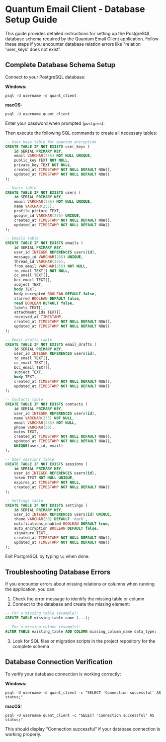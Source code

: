 # Quantum Email Client - Database Setup Guide

This guide provides detailed instructions for setting up the PostgreSQL database schema required by the Quantum Email Client application. Follow these steps if you encounter database relation errors like "relation 'user_keys' does not exist".

## Complete Database Schema Setup

Connect to your PostgreSQL database:

**Windows:**

```
psql -U username -d quant_client
```

**macOS:**

```
psql -U username quant_client
```

Enter your password when prompted (`postgres`).

Then execute the following SQL commands to create all necessary tables:

```sql
-- User keys table for quantum encryption
CREATE TABLE IF NOT EXISTS user_keys (
    id SERIAL PRIMARY KEY,
    email VARCHAR(255) NOT NULL UNIQUE,
    public_key TEXT NOT NULL,
    private_key TEXT NOT NULL,
    created_at TIMESTAMP NOT NULL DEFAULT NOW(),
    updated_at TIMESTAMP NOT NULL DEFAULT NOW()
);

-- Users table
CREATE TABLE IF NOT EXISTS users (
    id SERIAL PRIMARY KEY,
    email VARCHAR(255) NOT NULL UNIQUE,
    name VARCHAR(255),
    profile_picture TEXT,
    google_id VARCHAR(255) UNIQUE,
    created_at TIMESTAMP NOT NULL DEFAULT NOW(),
    updated_at TIMESTAMP NOT NULL DEFAULT NOW()
);

-- Emails table
CREATE TABLE IF NOT EXISTS emails (
    id SERIAL PRIMARY KEY,
    user_id INTEGER REFERENCES users(id),
    message_id VARCHAR(255) UNIQUE,
    thread_id VARCHAR(255),
    from_email VARCHAR(255) NOT NULL,
    to_email TEXT[] NOT NULL,
    cc_email TEXT[],
    bcc_email TEXT[],
    subject TEXT,
    body TEXT,
    body_encrypted BOOLEAN DEFAULT false,
    starred BOOLEAN DEFAULT false,
    read BOOLEAN DEFAULT false,
    labels TEXT[],
    attachment_ids TEXT[],
    received_at TIMESTAMP,
    created_at TIMESTAMP NOT NULL DEFAULT NOW(),
    updated_at TIMESTAMP NOT NULL DEFAULT NOW()
);

-- Email drafts table
CREATE TABLE IF NOT EXISTS email_drafts (
    id SERIAL PRIMARY KEY,
    user_id INTEGER REFERENCES users(id),
    to_email TEXT[],
    cc_email TEXT[],
    bcc_email TEXT[],
    subject TEXT,
    body TEXT,
    created_at TIMESTAMP NOT NULL DEFAULT NOW(),
    updated_at TIMESTAMP NOT NULL DEFAULT NOW()
);

-- Contacts table
CREATE TABLE IF NOT EXISTS contacts (
    id SERIAL PRIMARY KEY,
    user_id INTEGER REFERENCES users(id),
    name VARCHAR(255) NOT NULL,
    email VARCHAR(255) NOT NULL,
    phone VARCHAR(50),
    notes TEXT,
    created_at TIMESTAMP NOT NULL DEFAULT NOW(),
    updated_at TIMESTAMP NOT NULL DEFAULT NOW(),
    UNIQUE(user_id, email)
);

-- User sessions table
CREATE TABLE IF NOT EXISTS sessions (
    id SERIAL PRIMARY KEY,
    user_id INTEGER REFERENCES users(id),
    token TEXT NOT NULL UNIQUE,
    expires_at TIMESTAMP NOT NULL,
    created_at TIMESTAMP NOT NULL DEFAULT NOW()
);

-- Settings table
CREATE TABLE IF NOT EXISTS settings (
    id SERIAL PRIMARY KEY,
    user_id INTEGER REFERENCES users(id) UNIQUE,
    theme VARCHAR(50) DEFAULT 'dark',
    notifications_enabled BOOLEAN DEFAULT true,
    auto_encryption BOOLEAN DEFAULT false,
    signature TEXT,
    created_at TIMESTAMP NOT NULL DEFAULT NOW(),
    updated_at TIMESTAMP NOT NULL DEFAULT NOW()
);
```

Exit PostgreSQL by typing `\q` when done.

## Troubleshooting Database Errors

If you encounter errors about missing relations or columns when running the application, you can:

1. Check the error message to identify the missing table or column
2. Connect to the database and create the missing element:

```sql
-- For a missing table (example):
CREATE TABLE missing_table_name (...);

-- For a missing column (example):
ALTER TABLE existing_table ADD COLUMN missing_column_name data_type;
```

3. Look for SQL files or migration scripts in the project repository for the complete schema

## Database Connection Verification

To verify your database connection is working correctly:

**Windows:**

```
psql -U username -d quant_client -c "SELECT 'Connection successful' AS status;"
```

**macOS:**

```
psql -U username quant_client -c "SELECT 'Connection successful' AS status;"
```

This should display "Connection successful" if your database connection is working properly.
